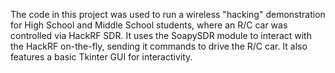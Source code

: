 The code in this project was used to run a wireless "hacking" demonstration for High School and Middle School students, where an R/C car was controlled via HackRF SDR. It uses the SoapySDR module to interact with the HackRF on-the-fly, sending it commands to drive the R/C car. It also features a basic Tkinter GUI for interactivity.